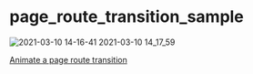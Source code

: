 # page_route_transition_sample

![2021-03-10 14-16-41 2021-03-10 14_17_59](https://user-images.githubusercontent.com/38596913/110638259-a9c08500-81f1-11eb-8c4a-d9649c16eacd.gif)


[Animate a page route transition](https://flutter.dev/docs/cookbook/animation/page-route-animation)
